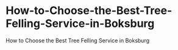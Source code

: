 # How-to-Choose-the-Best-Tree-Felling-Service-in-Boksburg
How to Choose the Best Tree Felling Service in Boksburg
